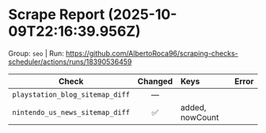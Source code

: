 # Scrape Report (2025-10-09T22:16:39.956Z)

Group: `seo`  |  Run: https://github.com/AlbertoRoca96/scraping-checks-scheduler/actions/runs/18390536459

| Check | Changed | Keys | Error |
|---|:---:|:--|:--|
| `playstation_blog_sitemap_diff` | — |  |  |
| `nintendo_us_news_sitemap_diff` | ✅ | added, nowCount |  |

